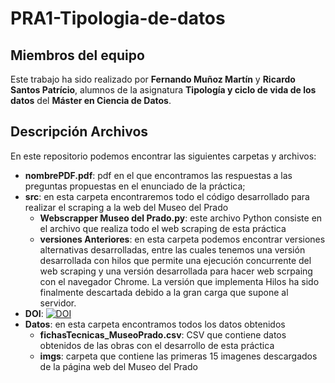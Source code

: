 # PRA1-Tipologia-de-datos

## Miembros del equipo

Este trabajo ha sido realizado por **Fernando Muñoz Martín** y **Ricardo Santos Patrício**, alumnos de la asignatura **Tipología y ciclo de vida de los datos** del **Máster en Ciencia de Datos**.

## Descripción Archivos

En este repositorio podemos encontrar las siguientes carpetas y archivos:

- **nombrePDF.pdf**: pdf en el que encontramos las respuestas a las preguntas propuestas en el enunciado de la práctica;
- **src**: en esta carpeta encontraremos todo el código desarrollado para realizar el scraping a la web del Museo del Prado
  - **Webscrapper Museo del Prado.py**: este archivo Python consiste en el archivo que realiza todo el web scraping de esta práctica
  - **versiones Anteriores**: en esta carpeta podemos encontrar versiones alternativas desarrolladas, entre las cuales tenemos una versión desarrollada con hilos que permite una ejecución concurrente del web scraping y una versión desarrollada para hacer web scrpaing con el navegador Chrome. La versión que implementa Hilos ha sido finalmente descartada debido a la gran carga que supone al servidor.
- **DOI**: [![DOI](https://zenodo.org/badge/DOI/10.5281/zenodo.4678339.svg)](https://doi.org/10.5281/zenodo.4678339)
- **Datos**: en esta carpeta encontramos todos los datos obtenidos
  - **fichasTecnicas_MuseoPrado.csv**: CSV que contiene datos obtenidos de las obras con el desarrollo de esta práctica
  - **imgs**: carpeta que contiene las primeras 15 imagenes descargados de la página web del Museo del Prado
